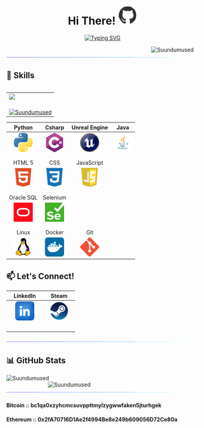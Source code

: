 <h1 align="center">Hi There! <img src="https://github.com/Suundumused/Suundumused/blob/main/Assets/profile.gif" width="50"></h1>
<p align="center">
 <a href="https://git.io/typing-svg"><img src="https://readme-typing-svg.herokuapp.com?font=System&weight=500&size=24&pause=100&center=true&random=false&width=435&lines=Welcome+To+My+Profile;I'm+The+Full+Stack+Developer;" alt="Typing SVG" /></a></p>
 
<img align="right" src="https://komarev.com/ghpvc/?username=Suundumused&style=plastic&color=blueviolet&icon_color=f9f9f9&text_color=9f9f9f&bg_color=151515" alt="Suundumused" width="125"/>

![Separator](https://github.com/Suundumused/Suundumused/blob/main/Assets/borderseperator.gif?raw=true)

<h2 align='left'>🚀 Skills</h2>

<div align="right">
 <table align="right">
  <tr>
   <td>
    <img width="350px" src="https://github-readme-stats.vercel.app/api/top-langs/?username=suundumused&layout=donut&hide_border=false&title_color=fff&text_color=fff&bg_color=0d1117" />
   </td>
  </tr>
  <tr><td></td></tr>
  <tr><td></td></tr>
  <tr><td></td></tr>
  <tr>
   <td>
     <a href="https://github.com/Suundumused/Motion-Joystick-Steering-Wheel">
     <img src="https://github-readme-stats.vercel.app/api/pin?username=Suundumused&repo=Motion-Joystick-Steering-Wheel&title_color=fff&icon_color=f9f9f9&text_color=9f9f9f&bg_color=151515" alt="Suundumused" width="350px"/>
     </a>
   </td>
  </tr>
 </table>
</div>

| Python | Csharp | Unreal Engine | Java |
| :-----: | :-----: | :-----: | :-----: |
| <img src="https://github.com/Suundumused/Suundumused/blob/main/Assets/python.png?raw=true" alt="Python" width="50"> | <img src="https://github.com/Suundumused/Suundumused/blob/main/Assets/c-sharp.png?raw=true" alt="C#" width="50"> | <img src="https://github.com/Suundumused/Suundumused/blob/main/Assets/unreal.png?raw=true" alt="Unreal Engine" width="50"> | <img src="https://github.com/Suundumused/Suundumused/blob/main/Assets/java_icon_130901.png?raw=true" alt="Java" width="50"> |
| | | |
| | | |
| HTML 5 | CSS | JavaScript |
| <img src="https://github.com/Suundumused/Suundumused/blob/main/Assets/free-html-5-1-1175208.webp?raw=true" alt="HTML 5" width="50"> | <img src="https://github.com/Suundumused/Suundumused/blob/main/Assets/css_plain_logo_icon_146573.png?raw=true" alt="CSS" width="50"> | <img src="https://github.com/Suundumused/Suundumused/blob/main/Assets/javascript.webp?raw=true" alt="Java Script" width="50"> |
| |
| |
| Oracle SQL | Selenium |
| <img src="https://github.com/Suundumused/Suundumused/blob/main/Assets/oracle.jpeg?raw=true" alt="Oracle SQL" width="50"> | <img src="https://github.com/Suundumused/Suundumused/blob/main/Assets/Selenium_Logo.png?raw=true" alt="Selenium WebDriver" width="50">
| | | |
| | | |
| Linux | Docker | Git |
| <img src="https://github.com/Suundumused/Suundumused/blob/main/Assets/free-linux-3521549-2944967.webp?raw=true" alt="Linux" width="50"> | <img src="https://github.com/Suundumused/Suundumused/blob/main/Assets/docker_tile_logo_icon_168248.png?raw=true" alt="Docker" width="50"> | <img src="https://github.com/Suundumused/Suundumused/blob/main/Assets/Git-Icon-1788C.png?raw=true" alt="Git" width="50"> |

## 📫 Let's Connect!

| LinkedIn | Steam |
| :-----: | :-----: |
| <img src="https://github.com/Suundumused/Suundumused/blob/main/Assets/LinkedIn.png?raw=true" alt="LinkedIn" width="50"> | <img src="https://github.com/Suundumused/Suundumused/blob/main/Assets/steam.png?raw=true" alt="Steam" width="50"> |
| <img width="82" height="0px"></img> | <img width="70" height="0px"></img> |

![Separator](https://github.com/Suundumused/Suundumused/blob/main/Assets/borderseperator.gif?raw=true)

## 📊 GitHub Stats

<div>
   <img align="left" src="https://github-readme-streak-stats.herokuapp.com/?user=Suundumused&theme=tokyonight" alt="Suundumused" width="395px" />  
  <a href="https://github.com/Suundumused">
      <img align="right" src="https://github-readme-stats.vercel.app/api?username=Suundumused&show_icons=true&theme=tokyonight" alt="Suundumused" width="395px"/>
  </a>
</div>

![Separator](https://github.com/Suundumused/Suundumused/blob/main/Assets/borderseperator.gif?raw=true)

#### Bitcoin :: **bc1qa0xzyhcmcsuvppttmylzygwwfaken5jturhgek**
#### Ethereum :: **0x2fA70716D1Ae2f4994Be8e249b609056D72Ce80a**
